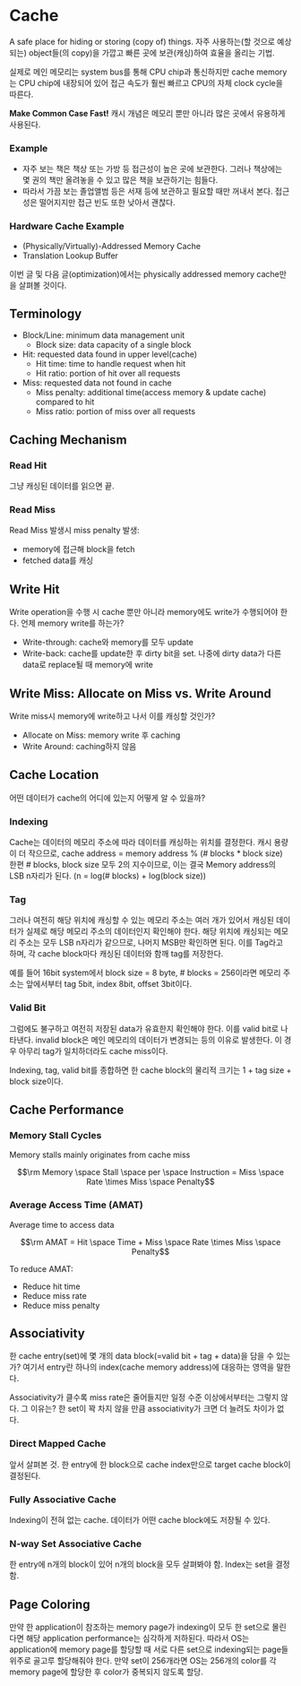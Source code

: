 # Cache

A safe place for hiding or storing (copy of) things.
자주 사용하는(할 것으로 예상되는) object들(의 copy)을 가깝고 빠른 곳에 보관(캐싱)하여 효율을 올리는 기법.

실제로 메인 메모리는 system bus를 통해 CPU chip과 통신하지만 cache memory는 CPU chip에 내장되어 있어 접근 속도가 훨씬 빠르고 CPU의 자체 clock cycle을 따른다.

**Make Common Case Fast!** 캐시 개념은 메모리 뿐만 아니라 많은 곳에서 유용하게 사용된다.

### Example

* 자주 보는 책은 책상 또는 가방 등 접근성이 높은 곳에 보관한다.
그러나 책상에는 몇 권의 책만 올려놓을 수 있고 많은 책을 보관하기는 힘들다.
* 따라서 가끔 보는 졸업앨범 등은 서재 등에 보관하고 필요할 때만 꺼내서 본다.
접근성은 떨어지지만 접근 빈도 또한 낮아서 괜찮다.

### Hardware Cache Example

* (Physically/Virtually)-Addressed Memory Cache
* Translation Lookup Buffer

이번 글 및 다음 글(optimization)에서는 physically addressed memory cache만을 살펴볼 것이다.

## Terminology

* Block/Line: minimum data management unit
  * Block size: data capacity of a single block
* Hit: requested data found in upper level(cache)
  * Hit time: time to handle request when hit
  * Hit ratio: portion of hit over all requests
* Miss: requested data not found in cache
  * Miss penalty: additional time(access memory & update cache) compared to hit
  * Miss ratio: portion of miss over all requests

## Caching Mechanism

### Read Hit

그냥 캐싱된 데이터를 읽으면 끝.

### Read Miss

Read Miss 발생시 miss penalty 발생:

* memory에 접근해 block을 fetch
* fetched data를 캐싱

## Write Hit

Write operation을 수행 시 cache 뿐만 아니라 memory에도 write가 수행되어야 한다.
언제 memory write를 하는가?

* Write-through: cache와 memory를 모두 update
* Write-back: cache를 update한 후 dirty bit을 set.
나중에 dirty data가 다른 data로 replace될 때 memory에 write

## Write Miss: Allocate on Miss vs. Write Around

Write miss시 memory에 write하고 나서 이를 캐싱할 것인가?

* Allocate on Miss: memory write 후 caching
* Write Around: caching하지 않음

## Cache Location

어떤 데이터가 cache의 어디에 있는지 어떻게 알 수 있을까?

### Indexing

Cache는 데이터의 메모리 주소에 따라 데이터를 캐싱하는 위치를 결정한다.
캐시 용량이 더 작으므로, cache address = memory address % (# blocks * block size)
한편 # blocks, block size 모두 2의 지수이므로, 이는 결국 Memory address의 LSB n자리가 된다. (n = log(# blocks) + log(block size))

### Tag

그러나 여전히 해당 위치에 캐싱할 수 있는 메모리 주소는 여러 개가 있어서 캐싱된 데이터가 실제로 해당 메모리 주소의 데이터인지 확인해야 한다.
해당 위치에 캐싱되는 메모리 주소는 모두 LSB n자리가 같으므로, 나머지 MSB만 확인하면 된다.
이를 Tag라고 하며, 각 cache block마다 캐싱된 데이터와 함깨 tag를 저장한다.

예를 들어 16bit system에서 block size = 8 byte, # blocks = 256이라면 메모리 주소는 앞에서부터 tag 5bit, index 8bit, offset 3bit이다.

### Valid Bit

그럼에도 불구하고 여전히 저장된 data가 유효한지 확인해야 한다. 이를 valid bit로 나타낸다.
invalid block은 메인 메모리의 데이터가 변경되는 등의 이유로 발생한다.
이 경우 아무리 tag가 일치하더라도 cache miss이다.

Indexing, tag, valid bit를 종합하면 한 cache block의 물리적 크기는 1 + tag size + block size이다.

## Cache Performance

### Memory Stall Cycles

Memory stalls mainly originates from cache miss

$$\rm Memory \space Stall \space per \space Instruction = Miss \space Rate \times Miss \space Penalty$$

### Average Access Time (AMAT)

Average time to access data

$$\rm AMAT = Hit \space Time + Miss \space Rate \times Miss \space Penalty$$

To reduce AMAT:

* Reduce hit time
* Reduce miss rate
* Reduce miss penalty

## Associativity

한 cache entry(set)에 몇 개의 data block(=valid bit + tag + data)을 담을 수 있는가?
여기서 entry란 하나의 index(cache memory address)에 대응하는 영역을 말한다.

Associativity가 클수록 miss rate은 줄어들지만 일정 수준 이상에서부터는 그렇지 않다.
그 이유는? 한 set이 꽉 차지 않을 만큼 associativity가 크면 더 늘려도 차이가 없다.

### Direct Mapped Cache

앞서 살펴본 것. 한 entry에 한 block으로 cache index만으로 target cache block이 결정된다.

### Fully Associative Cache

Indexing이 전혀 없는 cache. 데이터가 어떤 cache block에도 저장될 수 있다.

### N-way Set Associative Cache

한 entry에 n개의 block이 있어 n개의 block을 모두 살펴봐야 함. Index는 set을 결정함.

## Page Coloring

만약 한 application이 참조하는 memory page가 indexing이 모두 한 set으로 몰린다면 해당 application performance는 심각하게 저하된다.
따라서 OS는 application에 memory page를 할당할 때 서로 다른 set으로 indexing되는 page들 위주로 골고루 할당해줘야 한다.
만약 set이 256개라면 OS는 256개의 color를 각 memory page에 할당한 후 color가 중복되지 않도록 할당.
